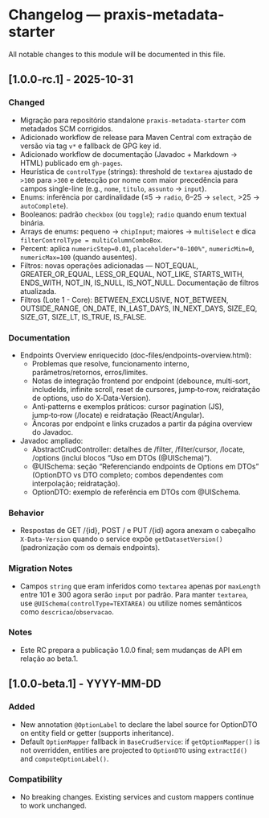 # Changelog — praxis-metadata-starter

All notable changes to this module will be documented in this file.

## [1.0.0-rc.1] - 2025-10-31

### Changed
- Migração para repositório standalone `praxis-metadata-starter` com metadados SCM corrigidos.
- Adicionado workflow de release para Maven Central com extração de versão via tag `v*` e fallback de GPG key id.
- Adicionado workflow de documentação (Javadoc + Markdown → HTML) publicado em `gh-pages`.
- Heurística de `controlType` (strings): threshold de `textarea` ajustado de `>100` para `>300` e detecção por nome com maior precedência para campos single-line (e.g., `nome`, `titulo`, `assunto` → `input`).
- Enums: inferência por cardinalidade (≤5 → `radio`, 6–25 → `select`, >25 → `autoComplete`).
- Booleanos: padrão `checkbox` (ou `toggle`); `radio` quando enum textual binária.
- Arrays de enums: pequeno → `chipInput`; maiores → `multiSelect` e dica `filterControlType = multiColumnComboBox`.
- Percent: aplica `numericStep=0.01`, `placeholder="0–100%"`, `numericMin=0`, `numericMax=100` (quando ausentes).
- Filtros: novas operações adicionadas — NOT_EQUAL, GREATER_OR_EQUAL, LESS_OR_EQUAL, NOT_LIKE, STARTS_WITH, ENDS_WITH, NOT_IN, IS_NULL, IS_NOT_NULL. Documentação de filtros atualizada.
 - Filtros (Lote 1 - Core): BETWEEN_EXCLUSIVE, NOT_BETWEEN, OUTSIDE_RANGE, ON_DATE, IN_LAST_DAYS, IN_NEXT_DAYS, SIZE_EQ, SIZE_GT, SIZE_LT, IS_TRUE, IS_FALSE.

### Documentation
- Endpoints Overview enriquecido (doc-files/endpoints-overview.html):
  - Problemas que resolve, funcionamento interno, parâmetros/retornos, erros/limites.
  - Notas de integração frontend por endpoint (debounce, multi-sort, includeIds, infinite scroll, reset de cursores, jump‑to‑row, reidratação de options, uso do X‑Data‑Version).
  - Anti‑patterns e exemplos práticos: cursor pagination (JS), jump‑to‑row (/locate) e reidratação (React/Angular).
  - Âncoras por endpoint e links cruzados a partir da página overview do Javadoc.
- Javadoc ampliado:
  - AbstractCrudController: detalhes de /filter, /filter/cursor, /locate, /options (inclui blocos “Uso em DTOs (@UISchema)”).
  - @UISchema: seção “Referenciando endpoints de Options em DTOs” (OptionDTO vs DTO completo; combos dependentes com interpolação; reidratação).
  - OptionDTO: exemplo de referência em DTOs com @UISchema.

### Behavior
- Respostas de GET /{id}, POST / e PUT /{id} agora anexam o cabeçalho `X-Data-Version` quando o service expõe `getDatasetVersion()` (padronização com os demais endpoints).

### Migration Notes
- Campos `string` que eram inferidos como `textarea` apenas por `maxLength` entre 101 e 300 agora serão `input` por padrão. Para manter `textarea`, use `@UISchema(controlType=TEXTAREA)` ou utilize nomes semânticos como `descricao`/`observacao`.

### Notes
- Este RC prepara a publicação 1.0.0 final; sem mudanças de API em relação ao beta.1.

## [1.0.0-beta.1] - YYYY-MM-DD

### Added
- New annotation `@OptionLabel` to declare the label source for OptionDTO on entity field or getter (supports inheritance).
- Default `OptionMapper` fallback in `BaseCrudService`: if `getOptionMapper()` is not overridden, entities are projected to `OptionDTO` using `extractId()` and `computeOptionLabel()`.

### Compatibility
- No breaking changes. Existing services and custom mappers continue to work unchanged.
